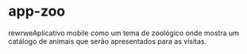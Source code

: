# app-zoo


rewrweAplicativo mobile como um tema de zoológico onde mostra um catálogo de animais que serão apresentados para as visitas. 
